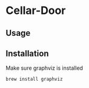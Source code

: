 # Cellar-Door

## Usage

## Installation
Make sure graphviz is installed

    brew install graphviz
